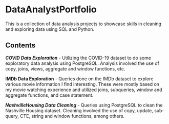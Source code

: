# DataAnalystPortfolio
This is a collection of data analysis projects to showcase skills in cleaning and exploring data using SQL and Python.

## Contents
***COVID Data Exploration*** - Utilizing the COVID-19 dataset to do some exploratory data analysis using PostgreSQL. Analysis involved the use of copy, joins, views, aggregate and window functions, etc.

****IMDb Data Exploration**** - Queries done on the IMDb dataset to explore various movie information I find interesting. These were mostly based on my movie watching experience and utilized joins, subqueries, window and aggregate functions, and case statement.

***NashvilleHousing Data Cleaning*** - Queries using PostgreSQL to clean the Nashville Housing dataset. Cleaning involved the use of copy, update, sub-query, CTE, string and window functions, among others.
